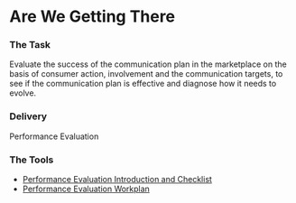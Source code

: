 # Are We Getting There

### The Task
Evaluate the success of the communication plan in the marketplace on the basis of consumer action, involvement and the communication targets, to see if the communication plan is effective and diagnose how it needs to evolve.

### Delivery
Performance Evaluation

### The Tools
- [Performance Evaluation Introduction and Checklist](./performance-introduction)
- [Performance Evaluation Workplan](./performance-workplan)